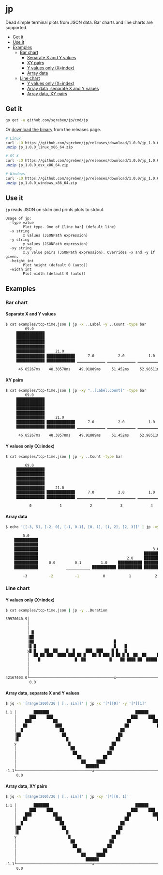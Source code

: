 # jp

Dead simple terminal plots from JSON data. Bar charts and line charts are supported.

<!-- TOC -->

- [Get it](#get-it)
- [Use it](#use-it)
- [Examples](#examples)
    - [Bar chart](#bar-chart)
        - [Separate X and Y values](#separate-x-and-y-values)
        - [XY pairs](#xy-pairs)
        - [Y values only (X=index)](#y-values-only-xindex)
        - [Array data](#array-data)
    - [Line chart](#line-chart)
        - [Y values only (X=index)](#y-values-only-xindex-1)
        - [Array data, separate X and Y values](#array-data-separate-x-and-y-values)
        - [Array data, XY pairs](#array-data-xy-pairs)

<!-- /TOC -->

## Get it

```bash
go get -u github.com/sgreben/jp/cmd/jp
```

Or [download the binary](https://github.com/sgreben/jp/releases/latest) from the releases page. 

```bash
# Linux
curl -LO https://github.com/sgreben/jp/releases/download/1.0.0/jp_1.0.0_linux_x86_64.zip
unzip jp_1.0.0_linux_x86_64.zip

# OS X
curl -LO https://github.com/sgreben/jp/releases/download/1.0.0/jp_1.0.0_osx_x86_64.zip
unzip jp_1.0.0_osx_x86_64.zip

# Windows
curl -LO https://github.com/sgreben/jp/releases/download/1.0.0/jp_1.0.0_windows_x86_64.zip
unzip jp_1.0.0_windows_x86_64.zip
```

## Use it

`jp` reads JSON on stdin and prints plots to stdout.

```text
Usage of jp:
  -type value
    	Plot type. One of [line bar] (default line)
  -x string
    	x values (JSONPath expression)
  -y string
    	y values (JSONPath expression)
  -xy string
    	x,y value pairs (JSONPath expression). Overrides -x and -y if given.
  -height int
    	Plot height (default 0 (auto))
  -width int
    	Plot width (default 0 (auto))
```

## Examples

### Bar chart

#### Separate X and Y values

```bash
$ cat examples/tcp-time.json | jp -x ..Label -y ..Count -type bar
         69.0
     █████████████
     █████████████
     █████████████
     █████████████
     █████████████     21.0
     █████████████ █████████████      7.0           2.0           1.0
     █████████████ █████████████ ▁▁▁▁▁▁▁▁▁▁▁▁▁ ▁▁▁▁▁▁▁▁▁▁▁▁▁ ▁▁▁▁▁▁▁▁▁▁▁▁▁

      46.85267ms    48.38578ms    49.91889ms     51.452ms     52.98511ms
```


#### XY pairs

```bash
$ cat examples/tcp-time.json | jp -xy "..[Label,Count]" -type bar
         69.0
     █████████████
     █████████████
     █████████████
     █████████████
     █████████████     21.0
     █████████████ █████████████      7.0           2.0           1.0
     █████████████ █████████████ ▁▁▁▁▁▁▁▁▁▁▁▁▁ ▁▁▁▁▁▁▁▁▁▁▁▁▁ ▁▁▁▁▁▁▁▁▁▁▁▁▁

      46.85267ms    48.38578ms    49.91889ms     51.452ms     52.98511ms
```

#### Y values only (X=index)

```bash
$ cat examples/tcp-time.json | jp -y ..Count -type bar

         69.0
     █████████████
     █████████████
     █████████████
     █████████████
     █████████████     21.0
     █████████████ █████████████      7.0           2.0           1.0
     █████████████ █████████████ ▁▁▁▁▁▁▁▁▁▁▁▁▁ ▁▁▁▁▁▁▁▁▁▁▁▁▁ ▁▁▁▁▁▁▁▁▁▁▁▁▁

           0             1             2             3             4
```

#### Array data

```bash
$ echo '[[-3, 5], [-2, 0], [-1, 0.1], [0, 1], [1, 2], [2, 3]]' | jp -xy '[*][0, 1]' -type bar

        5.0
    ███████████
    ███████████
    ███████████                                                     3.0
    ███████████                                                 ███████████
    ███████████                                         2.0     ███████████
    ███████████     0.0         0.1         1.0     ███████████ ███████████
    ███████████             ▁▁▁▁▁▁▁▁▁▁▁ ███████████ ███████████ ███████████

        -3          -2          -1           0           1           2
```

### Line chart

#### Y values only (X=index)

```bash
$ cat examples/tcp-time.json | jp -y ..Duration

59970040.9│                                                                                         
          │                                                                                         
          │                                                                                         
          │ █                                                                                       
          │██                                                                                       
          │██                                     █                                                 
          │█ █                                    █    █                                            
          y█ █    ██  ██    █  █     ███  ███    █ █   █                                            
          │  ██ ██ ███  ████ ███ ██ █   ██ █ ███ █ ██ █ █  ██  ██     ██      ██ █ ██      █ █ █  █ 
          │    █                █  ██           █    ██ ████ ██  █████  ██████  █ ██ ████████ █ ██ █
          │                                                                                         
          │                                                                                         
          │                                                                                         
42167403.0└───────────────────────────────────────x─────────────────────────────────────────────────
           0.0                                                                                  99.0

```

#### Array data, separate X and Y values

```bash
$ jq -n '[range(200)/20 | [., sin]]' | jp -x '[*][0]' -y '[*][1]'

1.1 │        ███████                                        ██████
    │      ███     ███                                    ███     ███
    │    ███          ██                                ██          ███
    │   ██             ███                             ██             ██
    │  █                 ██                          ██                ███
    │██                   ██                        ██                   ██
    │█                      █                      ██                     ██
    y                        █                   ██                         █
    │                         ██                ██                           ██
    │                          ██              ██                             ██
    │                            ██          ██
    │                              ██     ████
    │                                ██████
-1.1└───────────────────────────────────x───────────────────────────────────────
     0.0                                                                     9.9
```

#### Array data, XY pairs

```bash
$ jq -n '[range(200)/20 | [., sin]]' | jp -xy '[*][0, 1]'

1.1 │        ███████                                        ██████
    │      ███     ███                                    ███     ███
    │    ███          ██                                ██          ███
    │   ██             ███                             ██             ██
    │  █                 ██                          ██                ███
    │██                   ██                        ██                   ██
    │█                      █                      ██                     ██
    y                        █                   ██                         █
    │                         ██                ██                           ██
    │                          ██              ██                             ██
    │                            ██          ██
    │                              ██     ████
    │                                ██████
-1.1└───────────────────────────────────x───────────────────────────────────────
     0.0                                                                     9.9
```
